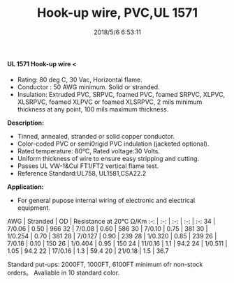 ﻿---
layout: post 
title: Hook-up wire, PVC,UL 1571
tags: pvc,Hookup-Wire
categories: wire-cable
overview: PVC, SRPVC, foamed PVC, foamed SRPVC, XLPVC, XLSRPVC, foamed XLPVC or foamed XLSRPVC, 2 mils minimum thickness at any point, 100 mils maximum thickness.
series: FN10
part_number: 10-1571-0
thumb_img: static/202003/16-thumb-20200327153422.jpg
image: static/202003/16-20200327153422.jpg
date: 2018/5/6 6:53:11
---



#### UL 1571 Hook-up wire <

* Rating: 80 deg C, 30 Vac, Horizontal flame.
* Conductor : 50 AWG minimum. Solid or stranded.
* Insulation: Extruded PVC, SRPVC, foamed PVC, foamed SRPVC, XLPVC, XLSRPVC, foamed XLPVC or foamed XLSRPVC, 2 mils minimum thickness at any point, 100 mils maximum thickness.

__Description:__

* Tinned, annealed, stranded or solid copper conductor.
* Color-coded PVC or semi0rigid PVC indulation (jacketed optional).
* Rated temperature: 80℃, Rated voltage:30 Volts.
* Uniform thickness of wire to ensure easy stripping and cutting.
* Passes UL VW-1&amp;Cul FT1/FT2 vertical flame test.
* Reference Standard:UL758, UL1581,CSA22.2 
    
 __Application:__

 * For general pupose internal wiring of electronic and electrical equipment. 

AWG | Stranded | OD | Resistance at 20℃ Ω/Km
:-: | :-: |  :-: |  :-: |  :-: 
34 | 7/0.06 | 0.50 | 966
32 | 7/0.08 | 0.60 | 586
30 | 7/0.10 | 0.75 | 381
30 | 1/0.254 | 0.70 | 381
28 | 7/0.127 | 0.90 | 239
28 | 1/0.320 | 0.85 | 239
26 | 7/0.16 | 0.10 | 150
26 | 1/0.404 | 0.95 | 150
24 | 11/0.16 | 1.1 | 94.2
24 | 1/0.511 | 1.05 | 94.2
22 | 17/0.16 | 1.3 | 59.4
20 | 21/0.18 | 1.5 | 36.7


Standard put-ups: 2000FT, 1000FT, 6100FT minimum ofr non-stock orders。
Avaliable in 10 standard color. 

